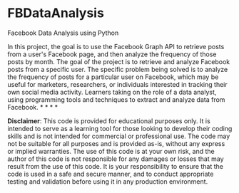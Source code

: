 # FBDataAnalysis
Facebook Data Analysis using Python

In this project, the goal is to use the Facebook Graph API to retrieve posts 
from a user's Facebook page, and then analyze the frequency of those posts by month.
The goal of the project is to retrieve and analyze Facebook posts from a specific user. 
The specific problem being solved is to analyze the frequency of posts for a particular
user on Facebook, which may be useful for marketers, researchers, or individuals interested
in tracking their own social media activity. Learners taking on the role of a data analyst, 
using programming tools and techniques to extract and analyze data from Facebook.
*
*
*
*

**Disclaimer**: This code is provided for educational purposes only. It is intended to serve as
a learning tool for those looking to develop their coding skills and is not intended for 
commercial or professional use. The code may not be suitable for all purposes and is 
provided as-is, without any express or implied warranties. The use of this code is at
your own risk, and the author of this code is not responsible for any damages or losses
that may result from the use of this code. It is your responsibility to ensure that the 
code is used in a safe and secure manner, and to conduct appropriate testing and validation
before using it in any production environment.
